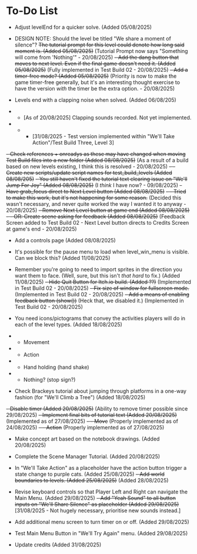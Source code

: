 # To-Do List

- Adjust levelEnd for a quicker solve. (Added 05/08/2025)
- DESIGN NOTE: Should the level be titled "We share a moment of silence"? ~~The tutorial prompt for this level could denote how long said moment is. (Added 05/08/2025)~~ (Tutorial Prompt now says "Something will come from 'Nothing'" - 20/08/2025)
~~- Add the dang button that moves to next level. Even if the final game doesn't need it. (Added 05/08/2025)~~ (Fully implemented in Test Build 02 - 20/08/2025)
~~- Add a timer-free mode? (Added 05/08/2025)~~ (Priority is now to make the game timer-free generally, but it's an interesting thought exercise to have the version *with* the timer be the extra option. - 20/08/2025)

- Levels end with a clapping noise when solved. (Added 06/08/205)
- - [As of 20/08/2025] Clapping sounds recorded. Not yet implemented.
- - - [31/08/2025 - Test version implemented within "We'll Take Action"/Test Build Three, Level 3]

~~- Check references + onreadys as these may have changed when moving Test Build files into a new folder (Added 08/08/2025)~~ (As a result of a build based on new levels existing, I think this is resolved - 20/08/2025)
~~- - Create new scripts/update script names for test_build_levels (Added 08/08/205)~~
~~- You still haven't fixed the tutorial text clearing issue on "We'll Jump For Joy" (Added 08/08/2025)~~ (I *think* I have now? - 09/08/2025)
~~- Have grab_focus direct to Next Level button (Added 08/08/2025)~~
~~- - Tried to make this work, but it's not happening for some reason.~~ (Decided this wasn't necessary, and never quite worked the way I wanted it to anyway - 20/08/2025)
~~- Remove Next Level button at game end (Added 08/08/2025)~~
~~- - OR: Create scene asking for feedback (Added 08/08/2025)~~ (Feedback Screen added to Test Build 02 - Next Level button directs to Credits Screen at game's end - 20/08/2025)
- Add a controls page (Added 08/08/2025)

- It's possible for the pause menu to load when level_win_menu is visible. Can we block this? (Added 11/08/2025)
- Remember you're going to need to import sprites in the direction you want them to face. (Well, sure, but this isn't *that hard* to fix.) (Added 11/08/2025)
~~- Hide Quit Button for Itch.io build. (Added ??)~~ (Implemented in Test Build 02 - 20/08/2025)
~~- Fix size of window for fullscreen mode.~~ (Implemented in Test Build 02 - 20/08/2025)
~~- Add a means of enabling feedback button (show())~~ (Heck that, we disabled it.) (Implemented in Test Build 02 - 20/08/2025)

- You need icons/pictograms that convey the activities players will do in each of the level types. (Added 18/08/2025)
- - Movement
- - Action 
- - Hand holding (hand shake)
- - Nothing? (stop sign?)
- Check Brackeys tutorial about jumping through platforms in a one-way fashion (for "We'll Climb a Tree") (Added 18/08/2025)

~~- Disable timer (Added 20/08/2025)~~ (Ability to remove timer possible since 29/08/2025)
~~- Implement final bits of tutorial text (Added 20/08/2025)~~ (Implemented as of 27/08/2025)
~~- - Move~~ (Properly implemented as of 24/08/2025)
~~- - Action~~ (Properly implemented as of 27/08/2025)

- Make concept art based on the notebook drawings. (Added 20/08/2025)
- Complete the Scene Manager Tutorial. (Added 20/08/2025)

- In "We'll Take Action" as a placeholder have the action button trigger a state change to purple cats. (Added 25/08/2025)
~~- Add world boundaries to levels. (Added 25/08/2025)~~ (Added 28/08/2025)

- Revise keyboard controls so that Player Left and Right can navigate the Main Menu. (Added 29/08/2025)
~~- Add "Yeah Sound" to all button inputs on "We'll Share Silence" as placeholder (Added 29/08/2025)~~ [31/08/2025 - Not hugely necessary, prioritise new sounds instead.]
- Add additional menu screen to turn timer on or off. (Added 29/08/2025)
- Test Main Menu Button in "We'll Try Again" menu. (Added 29/08/2025)

- Update credits (Added 31/08/2025)